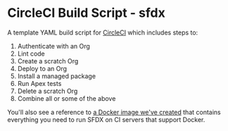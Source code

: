 # CircleCI Build Script - sfdx

A template YAML build script for [CircleCI](http://circleci.com) which includes steps to:

1. Authenticate with an Org
2. Lint code
3. Create a scratch Org
4. Deploy to an Org
5. Install a managed package
6. Run Apex tests
7. Delete a scratch Org
8. Combine all or some of the above

You'll also see a reference to [a Docker image we've created](https://github.com/salestrip/docker-sfdx-cli) that contains everything you need to run SFDX on CI servers that support Docker.
